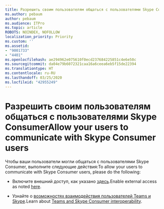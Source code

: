 ```yaml
---
title: Разрешить своим пользователям общаться с пользователями Skype Consumer
ms.author: pebaum
author: pebaum
ms.audience: ITPro
ms.topic: article
ROBOTS: NOINDEX, NOFOLLOW
localization_priority: Priority
ms.custom: ''
ms.assetid:
- "9001733"
- "4401"
ms.openlocfilehash: ae294962e075610f0ecd237684225851c4e6e50c
ms.sourcegitcommit: da04e79b6072321caa16a6ceea6eb5f15de22394
ms.translationtype: HT
ms.contentlocale: ru-RU
ms.lasthandoff: 03/25/2020
ms.locfileid: "42955249"
---
```

# <a name="allow-your-users-to-communicate-with-skype-consumer-users"></a><span data-ttu-id="86340-102">Разрешить своим пользователям общаться с пользователями Skype Consumer</span><span class="sxs-lookup"><span data-stu-id="86340-102">Allow your users to communicate with Skype Consumer users</span></span>

<span data-ttu-id="86340-103">Чтобы ваши пользователи могли общаться с пользователями Skype Consumer, выполните следующие действия:</span><span class="sxs-lookup"><span data-stu-id="86340-103">To allow your users to communicate with Skype Consumer users, please do the following:</span></span>

- <span data-ttu-id="86340-104">Включите внешний доступ, как указано [здесь](https://docs.microsoft.com/microsoftteams/manage-external-access#allow-or-block-domains).</span><span class="sxs-lookup"><span data-stu-id="86340-104">Enable external access as noted [here](https://docs.microsoft.com/microsoftteams/manage-external-access#allow-or-block-domains).</span></span>

- <span data-ttu-id="86340-105">Узнайте о [возможностях взаимодействия пользователей Teams и Skype](https://docs.microsoft.com/microsoftteams/teams-skype-interop).</span><span class="sxs-lookup"><span data-stu-id="86340-105">Learn about [Teams and Skype Consumer interoperability](https://docs.microsoft.com/microsoftteams/teams-skype-interop).</span></span>
